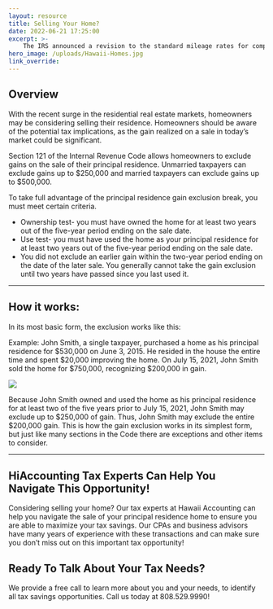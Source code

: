 ```yaml
---
layout: resource
title: Selling Your Home?
date: 2022-06-21 17:25:00
excerpt: >-
    The IRS announced a revision to the standard mileage rates for computing deductible costs of operating an automobile for business, medical or moving expenses.
hero_image: /uploads/Hawaii-Homes.jpg
link_override:
---
```

<h2>Overview</h2>

<p>With the recent surge in the residential real estate markets, homeowners may be considering selling their residence.  Homeowners should be aware of the potential tax implications, as the gain realized on a sale in today’s market could be significant.</p>

<p>Section 121 of the Internal Revenue Code allows homeowners to exclude gains on the sale of their principal residence.  Unmarried taxpayers can exclude gains up to $250,000 and married taxpayers can exclude gains up to $500,000.</p>

<p>To take full advantage of the principal residence gain exclusion break, you must meet certain criteria.</p>

<ul>
    <li>Ownership test- you must have owned the home for at least two years out of the five-year period ending on the sale date.</li>
    <li>Use test- you must have used the home as your principal residence for at least two years out of the five-year period ending on the sale date.</li>
    <li>You did not exclude an earlier gain within the two-year period ending on the date of the later sale.  You generally cannot take the gain exclusion until two years have passed since you last used it.</li>
</ul>


<hr/>

<h2>How it works:</h2>

<p>In its most basic form, the exclusion works like this:</p>

<p>Example: John Smith, a single taxpayer, purchased a home as his principal residence for $530,000 on June 3, 2015. He resided in the house the entire time and spent $20,000 improving the home. On July 15, 2021, John Smith sold the home for $750,000, recognizing $200,000 in gain.</p>

<img src="/uploads/65e415e6-9109-d76f-cb10-97a55a60ec12.png" class="img-fluid" />

<p>Because John Smith owned and used the home as his principal residence for at least two of the five years prior to July 15, 2021, John Smith may exclude up to $250,000 of gain.  Thus, John Smith may exclude the entire $200,000 gain. This is how the gain exclusion works in its simplest form, but just like many sections in the Code there are exceptions and other items to consider.</p>

<hr/>

<h2>HiAccounting Tax Experts Can Help You Navigate This Opportunity!</h2>

<p>Considering selling your home?  Our tax experts at Hawaii Accounting can help you navigate the sale of your principal residence home to ensure you are able to maximize your tax savings. Our CPAs and business advisors have many years of experience with these transactions and can make sure you don’t miss out on this important tax opportunity!</p>

<h2>Ready To Talk About Your Tax Needs?</h2>
<p>We provide a free call to learn more about you and your needs, to identify all tax savings opportunities. Call us today at 808.529.9990!</p>